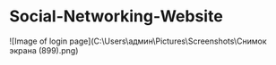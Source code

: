 # Social-Networking-Website
![Image of login page](C:\Users\админ\Pictures\Screenshots\Снимок экрана (899).png)
